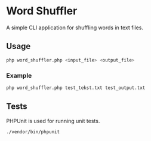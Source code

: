 # Word Shuffler

A simple CLI application for shuffling words in text files.

## Usage

```bash
php word_shuffler.php <input_file> <output_file>
```

### Example

```bash
php word_shuffler.php test_tekst.txt test_output.txt
```

## Tests

PHPUnit is used for running unit tests.

```bash
./vendor/bin/phpunit
```